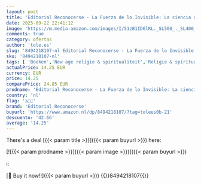 ```yaml
---
layout: post
title: 'Editorial Reconocerse - La Fuerza de lo Invisible: La ciencia del Desdoblamiento del Tiempo'
date: 2025-09-22 22:41:12
image: 'https://m.media-amazon.com/images/I/51zB1ID6lRL._SL500_._SL400_.jpg'
comments: true
category: ofertas
author: 'tole.es'
slug: '8494218107-nl Editorial Reconocerse - La Fuerza de lo Invisible: La...'
sku: '8494218107-nl'
tags: [ 'Boeken','New age religie & spiritualiteit','Religie & spiritualiteit','editorial reconocerse','🇳🇱', ]
actualPrice: 14.25 EUR
currency: EUR
price: 14.25
comparePrice: 24.85 EUR
prodname: 'Editorial Reconocerse - La Fuerza de lo Invisible: La ciencia del Desdoblamiento del Tiempo'
country: 'nl'
flag: '🇳🇱'
brand: 'Editorial Reconocerse'
buyurl: 'https://www.amazon.nl/dp/8494218107/?tag=tolees0b-21'
descuento: '42.66'
average: '14.25'
---
```


There's a deal [{{< param title >}}]({{< param buyurl >}})  here:

[![{{< param prodname >}}]({{< param image >}})]({{< param buyurl >}})

ℹ️:


[🛒 Buy it now!!]({{< param buyurl >}})
{{<world>}}8494218107{{</world>}}
